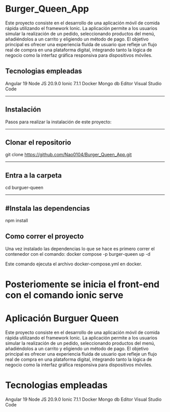 # Burger_Queen_App
Este proyecto consiste en el desarrollo de una aplicación móvil de comida rápida utilizando el framework Ionic. La aplicación permite a los usuarios simular la realización de un pedido, seleccionando productos del menú, añadiéndolos a un carrito y eligiendo un método de pago. El objetivo principal es ofrecer una experiencia fluida de usuario que refleje un flujo real de compra en una plataforma digital, integrando tanto la lógica de negocio como la interfaz gráfica responsiva para dispositivos móviles.

Tecnologias empleadas
---
Angular 19 Node JS 20.9.0 Ionic 7.1.1 Docker Mongo db Editor Visual Studio Code

---
Instalación
---
Pasos para realizar la instalación de este proyecto:

---
Clonar el repositorio
---
git clone https://github.com/Nao0104/Burger_Queen_App.git

---
Entra a la carpeta
---
cd burguer-queen

---
#Instala las dependencias
---
npm install

Como correr el proyecto
---
Una vez instalado las dependencias lo que se hace es primero correr el contenedor con el comando: docker compose -p burger-queen up -d

Este comando ejecuta el archivo docker-compose.yml en docker.

Posteriomente se inicia el front-end con el comando ionic serve
=======
# Aplicación Burguer Queen 

Este proyecto consiste en el desarrollo de una aplicación móvil de comida rápida utilizando el framework Ionic. La aplicación permite a los usuarios simular la realización de un pedido, seleccionando productos del menú, añadiéndolos a un carrito y eligiendo un método de pago. El objetivo principal es ofrecer una experiencia fluida de usuario que refleje un flujo real de compra en una plataforma digital, integrando tanto la lógica de negocio como la interfaz gráfica responsiva para dispositivos móviles.

# Tecnologias empleadas 

Angular 19
Node JS 20.9.0
Ionic 7.1.1 
Docker 
Mongo db 
Editor Visual Studio Code
